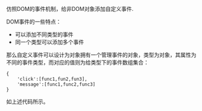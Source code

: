 仿照DOM的事件机制，给非DOM对象添加自定义事件.

DOM事件的一些特点：

* 可以添加不同类型的事件
* 同一个类型可以添加多个事件

那么自定义事件可以设计为对象拥有一个管理事件的对象，类型为对象，其属性为不同的事件类型，而对应的值则为给类型下的事件数组集合：

```
{
    'click':[func1,fun2,fun3],
    'message':[func1,func2,func3]
}
```

如上述代码所示。



